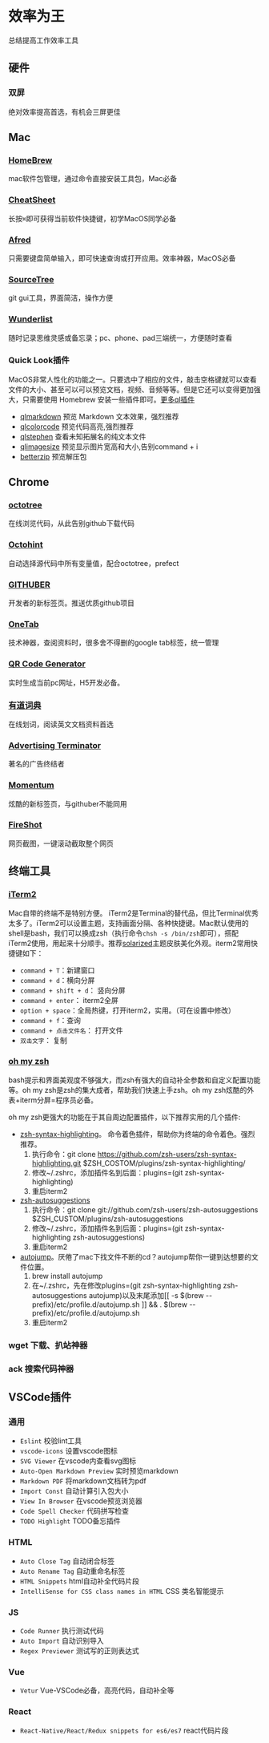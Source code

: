 # 效率为王

总结提高工作效率工具

## 硬件

### 双屏

绝对效率提高首选，有机会三屏更佳

## Mac

### [HomeBrew](https://brew.sh/)

mac软件包管理，通过命令直接安装工具包，Mac必备

### [CheatSheet](https://www.mediaatelier.com/CheatSheet/)

长按`⌘`即可获得当前软件快捷键，初学MacOS同学必备

### [Afred](https://www.alfredapp.com/)

只需要键盘简单输入，即可快速查询或打开应用。效率神器，MacOS必备

### [SourceTree](https://www.sourcetreeapp.com/)

git gui工具，界面简洁，操作方便

### [Wunderlist](https://www.wunderlist.com/zh/)

随时记录思维灵感或备忘录；pc、phone、pad三端统一，方便随时查看

### Quick Look插件
MacOS非常人性化的功能之一。只要选中了相应的文件，敲击空格键就可以查看文件的大小、甚至可以可以预览文档，视频、音频等等。但是它还可以变得更加强大，只需要使用 Homebrew 安装一些插件即可。[更多ql插件](https://github.com/sindresorhus/quick-look-plugins)

* [qlmarkdown](https://github.com/toland/qlmarkdown) 预览 Markdown 文本效果，强烈推荐
* [qlcolorcode](https://github.com/n8gray/QLColorCode) 预览代码高亮,强烈推荐
* [qlstephen](https://github.com/whomwah/qlstephen) 查看未知拓展名的纯文本文件
* [qlimagesize](https://github.com/Nyx0uf/qlImageSize) 预览显示图片宽高和大小,告别command + i
* [betterzip]() 预览解压包

## Chrome

### [octotree](https://chrome.google.com/webstore/search/octotree?utm_source=chrome-ntp-icon)

在线浏览代码，从此告别github下载代码

### [Octohint](https://chrome.google.com/webstore/detail/octohint/hbkpjkfdheainjkkebeoofkpgddnnbpk?utm_source=chrome-ntp-icon)

自动选择源代码中所有变量值，配合octotree，prefect

### [GITHUBER](https://chrome.google.com/webstore/detail/githuber-%E5%BC%80%E5%8F%91%E8%80%85%E7%9A%84%E6%96%B0%E6%A0%87%E7%AD%BE%E9%A1%B5/janmcneaglgklfljjcpihkkomeghljnf/related)

开发者的新标签页。推送优质github项目

### [OneTab](https://chrome.google.com/webstore/detail/onetab/chphlpgkkbolifaimnlloiipkdnihall/related)

技术神器，查阅资料时，很多舍不得删的google tab标签，统一管理

### [QR Code Generator](https://chrome.google.com/webstore/search/%E4%BA%8C%E7%BB%B4%E7%A0%81?utm_source=chrome-ntp-icon)

实时生成当前pc网址，H5开发必备。

### [有道词典](https://chrome.google.com/webstore/search/%E6%9C%89%E9%81%93%E8%AF%8D%E5%85%B8?utm_source=chrome-ntp-icon)

在线划词，阅读英文文档资料首选

### [Advertising Terminator](https://chrome.google.com/webstore/detail/%E5%B9%BF%E5%91%8A%E7%BB%88%E7%BB%93%E8%80%85/fpdnjdlbdmifoocedhkighhlbchbiikl?hl=en-US)

著名的广告终结者

### [Momentum](https://chrome.google.com/webstore/detail/momentum/laookkfknpbbblfpciffpaejjkokdgca/related)

炫酷的新标签页，与githuber不能同用

### [FireShot](https://chrome.google.com/webstore/detail/take-webpage-screenshots/mcbpblocgmgfnpjjppndjkmgjaogfceg?hl=zh-CN)

网页截图，一键滚动截取整个网页

## 终端工具

### [iTerm2](https://www.iterm2.com/downloads.html)
Mac自带的终端不是特别方便。 iTerm2是Terminal的替代品，但比Terminal优秀太多了。iTerm2可以设置主题，支持画面分隔、各种快捷键。Mac默认使用的shell是bash，我们可以换成zsh（执行命令`chsh -s /bin/zsh`即可），搭配iTerm2使用，用起来十分顺手。推荐[solarized](https://github.com/altercation/solarized)主题皮肤美化外观。iterm2常用快捷键如下：
* `command + T`：新建窗口
* `command + d`：横向分屏
* `command + shift + d`： 竖向分屏
* `command + enter`： iterm2全屏
* `option + space`：全局热键，打开iterm2，实用。（可在设置中修改）
* `command + f`：查询
* `command + 点击文件名`： 打开文件
* `双击文字`： 复制

### [oh my zsh](https://github.com/robbyrussell/oh-my-zsh)
bash提示和界面美观度不够强大，而zsh有强大的自动补全参数和自定义配置功能等。oh my zsh是zsh的集大成者，帮助我们快速上手zsh。oh my zsh炫酷的外表+iterm分屏=程序员必备。

oh my zsh更强大的功能在于其自周边配置插件，以下推荐实用的几个插件:

* [zsh-syntax-highlighting]()。 命令着色插件，帮助你为终端的命令着色。强烈推荐。
    1. 执行命令：git clone https://github.com/zsh-users/zsh-syntax-highlighting.git $ZSH_COSTOM/plugins/zsh-syntax-highlighting/
    1. 修改~/.zshrc，添加插件名到后面：plugins=(git zsh-syntax-highlighting)
    1. 重启iterm2
* [zsh-autosuggestions](https://github.com/zsh-users/zsh-autosuggestions)
    1. 执行命令：git clone git://github.com/zsh-users/zsh-autosuggestions $ZSH_CUSTOM/plugins/zsh-autosuggestions
    1. 修改~/.zshrc，添加插件名到后面：plugins=(git zsh-syntax-highlighting zsh-autosuggestions)
    1. 重启iterm2
* [autojump](https://github.com/wting/autojump)。厌倦了mac下找文件不断的cd？autojump帮你一键到达想要的文件位置。
    1. brew install autojump
    1. 在~/.zshrc，先在修改plugins=(git zsh-syntax-highlighting zsh-autosuggestions autojump)以及末尾添加[[ -s $(brew --prefix)/etc/profile.d/autojump.sh ]] && . $(brew --prefix)/etc/profile.d/autojump.sh
    1. 重启iterm2

### wget 下载、扒站神器

### ack 搜索代码神器

## VSCode插件

### 通用

* `Eslint` 校验lint工具
* `vscode-icons` 设置vscode图标
* `SVG Viewer` 在vscode内查看svg图标
* `Auto-Open Markdown Preview` 实时预览markdown
* `Markdown PDF` 将markdown文档转为pdf
* `Import Const` 自动计算引入包大小
* `View In Browser` 在vscode预览浏览器
* `Code Spell Checker` 代码拼写检查
* `TODO Highlight` TODO备忘插件

### HTML

* `Auto Close Tag` 自动闭合标签
* `Auto Rename Tag` 自动重命名标签
* `HTML Snippets` html自动补全代码片段
* `IntelliSense for CSS class names in HTML` CSS 类名智能提示

### JS

* `Code Runner` 执行测试代码
* `Auto Import` 自动识别导入
* `Regex Previewer` 测试写的正则表达式

### Vue

* `Vetur` Vue-VSCode必备，高亮代码，自动补全等

### React

* `React-Native/React/Redux snippets for es6/es7` react代码片段
